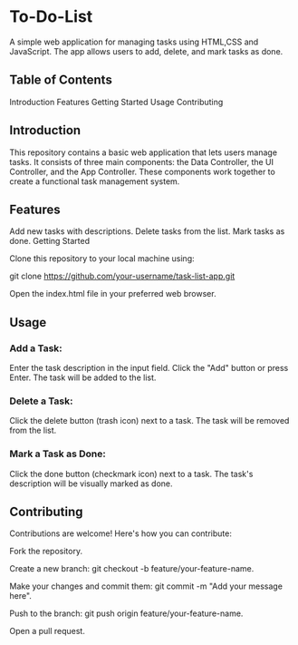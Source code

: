 # To-Do-List

A simple web application for managing tasks using HTML,CSS and JavaScript. The app allows users to add, delete, and mark tasks as done.

## Table of Contents
Introduction
Features
Getting Started
Usage
Contributing

## Introduction
This repository contains a basic web application that lets users manage tasks. It consists of three main components: the Data Controller, the UI Controller, and the App Controller. These components work together to create a functional task management system.

## Features
Add new tasks with descriptions.
Delete tasks from the list.
Mark tasks as done.
Getting Started

Clone this repository to your local machine using:

git clone https://github.com/your-username/task-list-app.git

Open the index.html file in your preferred web browser.

## Usage

### Add a Task:

Enter the task description in the input field.
Click the "Add" button or press Enter.
The task will be added to the list.

### Delete a Task:

Click the delete button (trash icon) next to a task.
The task will be removed from the list.

### Mark a Task as Done:

Click the done button (checkmark icon) next to a task.
The task's description will be visually marked as done.

## Contributing

Contributions are welcome! Here's how you can contribute:

Fork the repository.

Create a new branch: git checkout -b feature/your-feature-name.

Make your changes and commit them: git commit -m "Add your message here".

Push to the branch: git push origin feature/your-feature-name.

Open a pull request.

